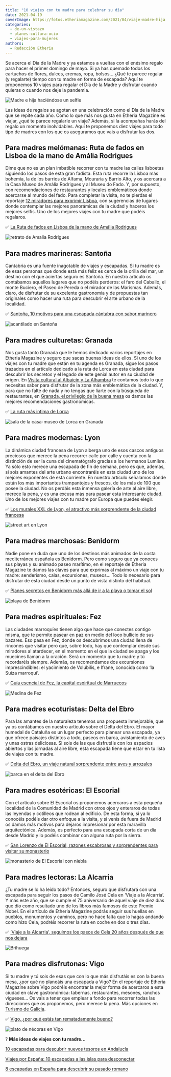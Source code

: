 ```yaml
---
title: "10 viajes con tu madre para celebrar su día"
date: 2021-04-19
coverImage: https://fotos.etheriamagazine.com/2021/04/viaje-madre-hija.jpg
categories: 
  - de-un-vistazo
  - planes-cultura-ocio
  - viajes-para-mujeres
authors: 
  - Redacción Etheria
---
```


Se acerca el Día de la Madre y ya estamos a vueltas con el enésimo regalo para hacer el 
primer domingo de mayo. Si ya has quemado todos los cartuchos de flores, dulces, cremas, 
ropa, bolsos… ¿Qué te parece regalar (y regalarte) tiempo con tu madre en forma de 
escapada? Aquí te proponemos 10 viajes para regalar el Día de la Madre y disfrutar 
cuando quieras o cuando nos deje la pandemia. 

![Madre e hija haciéndose un selfie](https://fotos.etheriamagazine.com/2021/04/viaje-madre-hija.jpg "Regálate un viaje con tu madre.")

Las ideas de regalos se agotan en una celebración como el Día de la Madre que se repite 
cada año. Como lo que más nos gusta en Etheria Magazine es viajar, ¿qué te parece 
regalarle un viaje? Además, si la acompañas harás del regalo un momento inolvidables. 
Aquí te proponemos diez viajes para todo tipo de madres con los que os aseguramos que 
vais a disfrutar las dos. 

## Para madres melómanas: Ruta de fados en Lisboa de la mano de Amália Rodrigues

Dime que no es un plan imbatible recorrer con tu madre las calles lisboetas siguiendo 
los pasos de esta gran fadista. Esta ruta recorre la Lisboa más bohemia, la de los 
barrios de Alfama, Mouraria y Barrio Alto, y os acercará a la Casa Museo de Amália 
Rodrigues y al Museu do Fado. Y, por supuesto, con recomendaciones de restaurantes y 
locales emblemáticos donde acercarse al mundo del fado. Para completar la visita, no te 
pierdas el reportaje [12 miradores para exprimir 
Lisboa](https://etheriamagazine.com/2018/10/30/12-miradores-para-exprimir-lisboa/), con 
sugerencias de lugares donde contemplar las mejores panorámicas de la ciudad y haceros 
los mejores selfis. Uno de los mejores viajes con tu madre que podéis regalaros. 

✅ [La Ruta de fados en Lisboa de la mano de Amália 
Rodrigues](https://etheriamagazine.com/2020/12/30/ruta-de-fados-en-la-lisboa-de-amalia-rodrigues/) 

![retrato de Amalia Rodrigues](https://fotos.etheriamagazine.com/2021/04/viaje-con-madries-lisboa.jpg "Amália Rodrigues fotografiada por Augusto Cabrita, 1965.")

## Para madres marineras: Santoña

Cantabria es una fuente inagotable de viajes y escapadas. Si tu madre es de esas 
personas que donde está más feliz es cerca de la orilla del mar, un destino con el que 
aciertas seguro es Santoña. En nuestro artículo os contábamos aquellos lugares que no 
podéis perderos: el faro del Caballo, el monte Buciero, el Paseo de Pereda o el mirador 
de las Marismas. Además, claro, de disfrutar de su excelente gastronomía y de propuestas 
tan originales como hacer una ruta para descubrir el arte urbano de la localidad. 

✅ [Santoña, 10 motivos para una escapada cántabra con sabor 
marinero](https://etheriamagazine.com/2021/01/20/santona-10-planes-con-sabor-marinero-en-cantabria/) 

![acantilado en Santoña](https://fotos.etheriamagazine.com/2021/04/viajes-con-madres-santona.jpg "Camino vertiginoso para llegar al faro del Caballo, en Santoña.")

## Para madres culturetas: Granada

Nos gusta tanto Granada que le hemos dedicado varios reportajes en Etheria Magazine y 
seguro que sacas buenas ideas de ellos. Si uno de los viajes con tu madre que están en 
tu agenda es Granada, sigue los pasos trazados en el artículo dedicado a la ruta de 
Lorca en esta ciudad para descubrir los secretos y el legado de este genial autor en su 
ciudad de origen. En [Visita cultural al Albaicín y La 
Alhambra](https://etheriamagazine.com/2020/05/29/48-horas-en-el-albayzin-y-la-alhambra/) 
te contamos todo lo que necesitas saber para disfrutar de la zona más emblemática de la 
ciudad. Y, para que no falte de nada y no tengas que liarte con la búsqueda de 
restaurantes, en [Granada, el privilegio de la buena 
mesa](https://etheriamagazine.com/2020/10/30/restaurantes-bares-de-granada-y-visitas-para-mujeres/) 
os damos las mejores recomendaciones gastronómicas. 

✅ [La ruta más intima de 
Lorca](https://etheriamagazine.com/2020/10/07/ruta-cultural-granada-de-garcia-lorca/) 

![sala de la casa-museo de Lorca en Granada](https://fotos.etheriamagazine.com/2021/04/viaje-con-madres-granada.jpg "Museo Casa Natal de Federico García Lorca en Fuente Vaqueros.")

## Para madres modernas: Lyon

La dinámica ciudad francesa de Lyon alberga uno de esos cascos antiguos preciosos que 
merece la pena recorrer calle por calle y cuenta con la distinción de ser la cuna del 
cinematógrafo gracias a los hermanos Lumière. Ya sólo esto merece una escapada de fin de 
semana, pero es que, además, si sois amantes del arte urbano encontraréis en esta ciudad 
uno de los mejores exponentes de esta corriente. En nuestro artículo señalamos dónde 
están los más importantes trampantojos y frescos, de los más de 100 que posee la ciudad. 
No os perdáis esta inmensa galería de arte al aire libre, merece la pena, y es una 
excusa más para pasear esta interesante ciudad. Uno de los mejores viajes con tu madre 
por Europa que puedes elegir. 

✅ [Los murales XXL de Lyon, el atractivo más sorprendente de la ciudad 
francesa](https://etheriamagazine.com/2021/02/03/ruta-murales-street-art-en-lyon-francia/) 

![street art en Lyon](https://fotos.etheriamagazine.com/2021/04/viaje-con-madres-lyon.jpg "Mural con trampantojo de los Canuts, en Lyon. © CitéCréation")

## Para madres marchosas: Benidorm

Nadie pone en duda que uno de los destinos más animados de la costa mediterránea 
española es Benidorm. Pero como seguro que ya conoces sus playas y su animado paseo 
marítimo, en el reportaje de Etheria Magazine te damos las claves para que exprimas al 
máximo un viaje con tu madre: senderismo, calas, excursiones, museos… Todo lo necesario 
para disfrutar de esta ciudad desde un punto de vista distinto del habitual. 

✅ [Planes secretos en Benidorm más allá de ir a la playa o tomar el 
sol](https://etheriamagazine.com/2021/03/26/planes-originales-en-benidorm/) 

![playa de Benidorm](https://fotos.etheriamagazine.com/2021/04/viajes-con-madres-benidorm.jpg "Benidorm, un icono turístico del Mediterráneo. © T.B.")

## Para madres espirituales: Fez

Las ciudades marroquíes tienen algo que hace que conectes contigo misma, que te permite 
pasear en paz en medio del loco bullicio de sus bazares. Eso pasa en Fez, donde os 
descubrimos una ciudad llena de rincones que visitar pero que, sobre todo, hay que 
contemplar desde sus miradores al atardecer, en el momento en el que la ciudad se apaga 
y los muecines llaman a la oración. Será un momento que tu madre y tú recordaréis 
siempre. Además, os recomendamos dos excursiones imprescindibles: el yacimiento de 
Volúbilis, e Ifrane, conocida como ‘la Suiza marroquí’. 

✅ [Guía esencial de Fez, la capital espiritual de 
Marruecos](https://etheriamagazine.com/2021/03/18/guia-esencial-que-ver-y-hacer-en-fez/) 

![Medina de Fez](https://fotos.etheriamagazine.com/2021/04/viaje-con-madres-fez.jpg "Atardecer sobre Fez (Marruecos). © Chronis Yan")

## Para madres ecoturistas: Delta del Ebro

Para las amantes de la naturaleza tenemos una propuesta inmejorable, que ya os 
contábamos en nuestro artículo sobre el Delta del Ebro. El mayor humedal de Cataluña es 
un lugar perfecto para planear una escapada, ya que ofrece paisajes distintos a todo, 
paseos en barca, avistamiento de aves y unas ostras deliciosas. Si sois de las que 
disfrutáis con los espacios abiertos y las jornadas al aire libre, esta escapada tiene 
que estar en tu lista de viajes con tu madre. 

✅ [Delta del Ebro, un viaje natural sorprendente entre aves y 
arrozales](https://etheriamagazine.com/2020/11/17/delta-del-ebro-turismo-natural-y-responsable/) 

![barca en el delta del Ebro](https://fotos.etheriamagazine.com/2021/04/viaje-con-madres-delta-del-ebro.jpg "Navegando por el Delta del Ebro.")

## Para madres esotéricas: El Escorial

Con el artículo sobre El Escorial os proponemos acercaros a esta pequeña localidad de la 
Comunidad de Madrid con otros ojos y enteraros de todas las leyendas y cotilleos que 
rodean al edificio. De esta forma, si ya lo conocéis podéis dar otro enfoque a la 
visita, y si venís de fuera de Madrid os damos más motivos para dejaros impresionar por 
esta maravilla arquitectónica. Además, es perfecto para una escapada corta de un día 
desde Madrid y lo podéis combinar con alguna ruta por la sierra. 

✅ [San Lorenzo de El Escorial, razones escabrosas y sorprendentes para visitar su 
monasterio](https://etheriamagazine.com/2021/04/06/por-que-visitar-monasterio-el-escorial/) 

![monasterio de El Escorial con niebla](https://fotos.etheriamagazine.com/2021/04/viaje-con-madres-el-escorial.jpg "Neblina durante el amanecer de San Lorenzo de El Escorial. © Javier Santamarta")

## Para madres lectoras: La Alcarria

¿Tu madre se lo ha leído todo? Entonces, seguro que disfrutará con una escapada para 
seguir los pasos de Camilo José Cela en ‘Viaje a la Alcarria’. Y más este año, que se 
cumple el 75 aniversario de aquel viaje de diez días que dio como resultado uno de los 
libros más famosos de este Premio Nobel. En el artículo de Etheria Magazine podrás 
seguir sus huellas en pueblos, monumentos y caminos, pero no hace falta que lo hagas 
andando como hizo Cela, podréis recorrer la ruta en coche en dos o tres días. 

✅ [‘Viaje a la Alcarria’, seguimos los pasos de Cela 20 años después de que nos 
dejara](https://etheriamagazine.com/2021/02/01/viaje-a-la-alcarria-seguimos-los-pasos-de-cela-75-anos-despues-de-su-publicacion/) 

![Brihuega](https://fotos.etheriamagazine.com/2021/04/viaje-con-madres-alcarria.jpg "Brihuega, el “Jardín de la Alcarria”.")

## Para madres disfrutonas: Vigo

Si tu madre y tú sois de esas que con lo que más disfrutáis es con la buena mesa, ¿por 
qué no planeáis una escapada a Vigo? En el reportaje de Etheria Magazine sobre Vigo 
podréis encontrar la mejor forma de acercaros a esta ciudad en clave gastronómica: 
tabernas, restaurantes, mesones, ranchos vigueses… Os vais a tener que emplear a fondo 
para recorrer todas las direcciones que os proponemos, pero merece la pena. Más opciones 
en [Turismo de Galicia](https://www.turismo.gal/). 

✅ [Vigo, ¿por qué estás tan rematadamente 
bueno?](https://etheriamagazine.com/2020/11/24/comer-en-vigo-mejores-restaurantes-furanchos/) 

![plato de nécoras en Vigo](https://fotos.etheriamagazine.com/2021/04/viaje-con-madres-vigo.jpg "Restaurante Bao, en Vigo. © J.L. Migueláñez y F. Abente")

? **Más ideas de viajes con tu madre...** 

[10 escapadas para descubrir nuevos tesoros en 
Andalucía](https://etheriamagazine.com/2020/11/06/10-escapadas-fin-de-semana-andalucia/) 

[Viajes por España: 10 escapadas a las islas para 
desconectar](https://etheriamagazine.com/2020/09/16/viajes-por-espana-10-escapadas-a-las-islas-que-ver-que-hacer-canarias-baleares/) 

[8 escapadas en España para descubrir su pasado 
romano](https://etheriamagazine.com/2020/07/29/8-escapadas-en-espana-yacimientos-romanos/)
